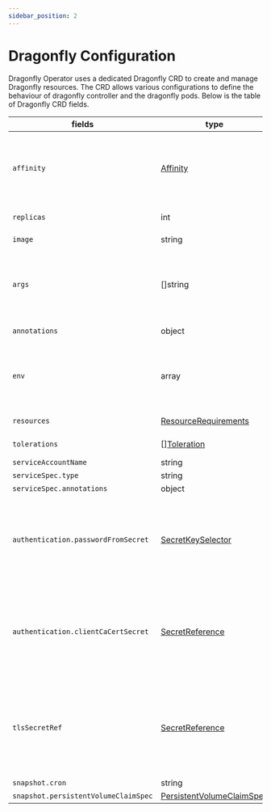```yaml
---
sidebar_position: 2
---
```


# Dragonfly Configuration

Dragonfly Operator uses a dedicated Dragonfly CRD to create and manage Dragonfly
resources. The CRD allows various configurations to define the behaviour of dragonfly
controller and the dragonfly pods. Below is the table of Dragonfly CRD fields.

| fields | type | Description |
| ------ | ---- | ----------- |
| `affinity` | [Affinity](https://kubernetes.io/docs/reference/generated/kubernetes-api/v1.28/#affinity-v1-core) | Dragonfly pod affinity (Optional)<br/><pre>spec:<br/>  affinity: <br/>    nodeaffinity:<br/>      ...</pre> You can learn more about affinity [here](https://kubernetes.io/docs/concepts/scheduling-eviction/assign-pod-node/#affinity-and-anti-affinity).|
| `replicas` | int | The total number of Dragonfly instances including the master. |
| `image` | string | The dragonfly image to use. Default is `docker.dragonflydb.io/dragonflydb/dragonfly:v1.10.0` |
| `args` | []string | (Optional) Dragonfly container args to pass to the container. Refer to the Dragonfly documentation for the list of supported args. Example - <br/><pre>spec:<br/>  args:<br/>   - "--cluster_mode=emulated"</pre> |
| `annotations` | object | (Optional) Annotations to add to the Dragonfly pods. See [Annotations](https://kubernetes.io/docs/concepts/overview/working-with-objects/annotations/) to know more about annotations. |
| `env` | array | Environmental Variables to add to Dragonfly pods. Example - <br/><pre>spec:<br/>  env:<br/>   - name: DEBUG<br/>     value: true</pre>|
| `resources` | [ResourceRequirements](https://kubernetes.io/docs/reference/generated/kubernetes-api/v1.28/#resourcerequirements-v1-core) | (Optional) Dragonfly container resource limits. Any container limit can be specified.|
| `tolerations` | \[][Toleration](https://kubernetes.io/docs/reference/generated/kubernetes-api/v1.28/#toleration-v1-core) | (Optional) Dragonfly pod tolerations. See [k8s doc](https://kubernetes.io/docs/concepts/scheduling-eviction/taint-and-toleration/) to know more about tolerations |
| `serviceAccountName` | string | (Optional) Dragonfly pod service account name |
| `serviceSpec.type` | string | (Optional) Dragonfly Service type |
| `serviceSpec.annotations` | object | (Optional) Dragonfly Service Annotations |
| `authentication.passwordFromSecret` | [SecretKeySelector](https://kubernetes.io/docs/reference/generated/kubernetes-api/v1.28/#secretkeyselector-v1-core) | (Optional) Dragonfly Password from Secret as a reference to a specific key. Example - <pre>spec:<br/>  authentication:<br/>    passwordFromSecret:<br/>      name: dragonfly-auth-secret<br/>      key: password<br/></pre> |
| `authentication.clientCaCertSecret` | [SecretReference](https://kubernetes.io/docs/reference/generated/kubernetes-api/v1.28/#secretreference-v1-core) | (Optional) If specified, the Dragonfly instance will check if the client certificate is signed by one of this CA. Server TLS must be enabled for this. Multiple CAs can be specified with various key names. Example - <pre>spec:<br/>  authentication:<br/>    clientCaCertSecret:<br/>      name: dragonfly-client-ca<br/></pre> |
| `tlsSecretRef` | [SecretReference](https://kubernetes.io/docs/reference/generated/kubernetes-api/v1.28/#secretreference-v1-core) | (Optional) Dragonfly TLS secret to used for TLS Connections to Dragonfly. Dragonfly instance  must have access to this secret and be in the same namespace. Example - <pre>spec:<br/>  tlsSecretRef:<br/>    name: dragonfly-secret</pre><br/>|
| `snapshot.cron` | string | (Optional) Dragonfly snapshot schedule |
| `snapshot.persistentVolumeClaimSpec` | [PersistentVolumeClaimSpec](https://kubernetes.io/docs/reference/generated/kubernetes-api/v1.28/#persistentvolumeclaimspec-v1-core) | (Optional) Dragonfly PVC spec |